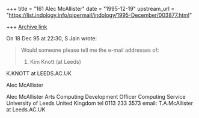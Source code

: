 +++
title = "161 Alec McAllister"
date = "1995-12-19"
upstream_url = "https://list.indology.info/pipermail/indology/1995-December/003877.html"

+++
[Archive link](https://list.indology.info/pipermail/indology/1995-December/003877.html)

On 18 Dec 95 at 22:30, S Jain wrote:

>
>Would someone please tell me the e-mail addresses of:
>
>1. Kim Knott (at Leeds)

K.KNOTT at LEEDS.AC.UK


Alec McAllister



Alec McAllister
Arts Computing Development Officer
Computing Service
University of Leeds
United Kingdom
tel 0113 233 3573
email: T.A.McAllister at Leeds.AC.UK





